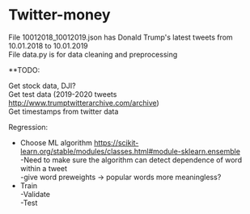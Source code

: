 # Twitter-money

File 10012018_10012019.json has Donald Trump's latest tweets from 10.01.2018 to 10.01.2019  
File data.py is for data cleaning and preprocessing  

  
**TODO:  
  
Get stock data, DJI?  
Get test data (2019-2020 tweets http://www.trumptwitterarchive.com/archive)  
Get timestamps from twitter data  
  
  
Regression:  
  - Choose ML algorithm https://scikit-learn.org/stable/modules/classes.html#module-sklearn.ensemble  
    -Need to make sure the algorithm can detect dependence of word within a tweet  
  -give word preweights -> popular words more meaningless?  
  - Train  
  -Validate  
  -Test  
  
